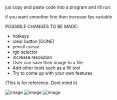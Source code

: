 jus copy and paste code into a program and itll run.

if you want smoother line then increase fps variable

POSSIBLE CHANGES TO BE MADE:
- hotkeys
- clear button [DONE]
- pencil cursor
- rgb selector
- increase resolution
- User can save their image to a file
- Add other tools such as a fill tool
- Try to come up with your own features



(This is for reference. Dont mind it)

![image](https://github.com/user-attachments/assets/b0ba9571-57bf-4bb4-9a77-6350321fdc7c)
![image](https://github.com/user-attachments/assets/1320a5da-fce6-4e39-a82a-baa8ca1f864e)
![image](https://github.com/user-attachments/assets/08983f4e-fbf8-4143-aa79-e2c4bfdb77f2)


